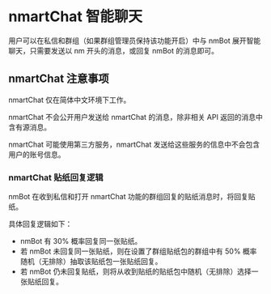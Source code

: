 # nmartChat 智能聊天

用户可以在私信和群组（如果群组管理员保持该功能开启）中与 nmBot 展开智能聊天，只需要发送以 nm 开头的消息，或回复 nmBot 的消息即可。

## nmartChat 注意事项
nmartChat 仅在简体中文环境下工作。    

nmartChat 不会公开用户发送给 nmartChat 的消息，除非相关 API 返回的消息中含有源消息。   

nmartChat 可能使用第三方服务，nmartChat 发送给这些服务的信息中不会包含用户的账号信息。  

### nmartChat 贴纸回复逻辑

nmBot 在收到私信和打开 nmartChat 功能的群组回复的贴纸消息时，将回复贴纸。  

具体回复逻辑如下：

- nmBot 有 30% 概率回复同一张贴纸。
- 若 nmBot 未回复同一张贴纸，则在设置了群组贴纸包的群组中有 50% 概率随机（无排除）抽取该贴纸包一张贴纸回复。
- 若 nmBot 仍未回复贴纸，则将从收到贴纸的贴纸包中随机（无排除）选择一张贴纸回复。